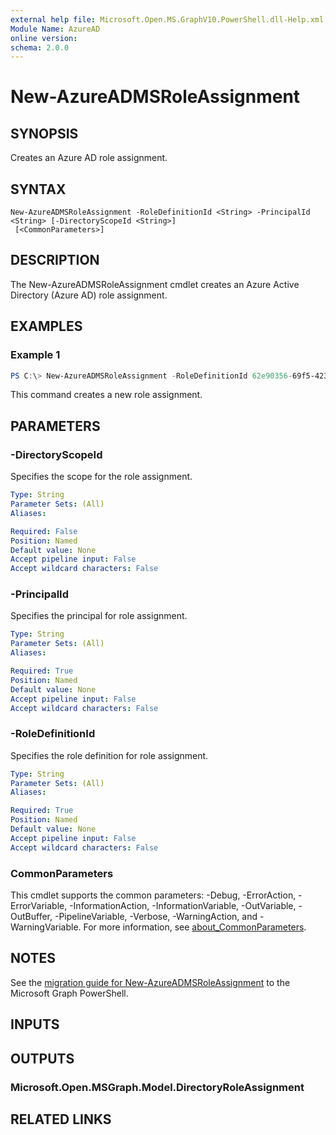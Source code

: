 ```yaml
---
external help file: Microsoft.Open.MS.GraphV10.PowerShell.dll-Help.xml
Module Name: AzureAD
online version:
schema: 2.0.0
---
```


# New-AzureADMSRoleAssignment

## SYNOPSIS
Creates an Azure AD role assignment.

## SYNTAX

```
New-AzureADMSRoleAssignment -RoleDefinitionId <String> -PrincipalId <String> [-DirectoryScopeId <String>]
 [<CommonParameters>]
```

## DESCRIPTION
The New-AzureADMSRoleAssignment cmdlet creates an Azure Active Directory (Azure AD) role assignment.

## EXAMPLES

### Example 1
```powershell
PS C:\> New-AzureADMSRoleAssignment -RoleDefinitionId 62e90356-69f5-4237-9190-012177145e10 -PrincipalId aaaaaaaa-bbbb-cccc-1111-222222222222 -DirectoryScopeId '/'
```

This command creates a new role assignment.

## PARAMETERS

### -DirectoryScopeId
Specifies the scope for the role assignment.

```yaml
Type: String
Parameter Sets: (All)
Aliases:

Required: False
Position: Named
Default value: None
Accept pipeline input: False
Accept wildcard characters: False
```

### -PrincipalId
Specifies the principal for role assignment.

```yaml
Type: String
Parameter Sets: (All)
Aliases:

Required: True
Position: Named
Default value: None
Accept pipeline input: False
Accept wildcard characters: False
```

### -RoleDefinitionId
Specifies the role definition for role assignment.

```yaml
Type: String
Parameter Sets: (All)
Aliases:

Required: True
Position: Named
Default value: None
Accept pipeline input: False
Accept wildcard characters: False
```

### CommonParameters
This cmdlet supports the common parameters: -Debug, -ErrorAction, -ErrorVariable, -InformationAction, -InformationVariable, -OutVariable, -OutBuffer, -PipelineVariable, -Verbose, -WarningAction, and -WarningVariable. For more information, see [about_CommonParameters](http://go.microsoft.com/fwlink/?LinkID=113216).

## NOTES

See the [migration guide for New-AzureADMSRoleAssignment](./migrate/New-AzureADMSRoleAssignment.md) to the Microsoft Graph PowerShell.

## INPUTS

## OUTPUTS

### Microsoft.Open.MSGraph.Model.DirectoryRoleAssignment

## RELATED LINKS
